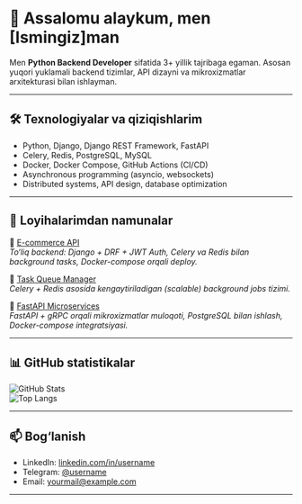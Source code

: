 # 👋 Assalomu alaykum, men [Ismingiz]man  

Men **Python Backend Developer** sifatida 3+ yillik tajribaga egaman. Asosan yuqori yuklamali backend tizimlar, API dizayni va mikroxizmatlar arxitekturasi bilan ishlayman.  

---

## 🛠 Texnologiyalar va qiziqishlarim  

- Python, Django, Django REST Framework, FastAPI  
- Celery, Redis, PostgreSQL, MySQL  
- Docker, Docker Compose, GitHub Actions (CI/CD)  
- Asynchronous programming (asyncio, websockets)  
- Distributed systems, API design, database optimization  

---

## 🚀 Loyihalarimdan namunalar  

🔹 [E-commerce API](https://github.com/username/ecommerce-api)  
_To‘liq backend: Django + DRF + JWT Auth, Celery va Redis bilan background tasks, Docker-compose orqali deploy._  

🔹 [Task Queue Manager](https://github.com/username/task-queue)  
_Celery + Redis asosida kengaytiriladigan (scalable) background jobs tizimi._  

🔹 [FastAPI Microservices](https://github.com/username/fastapi-microservices)  
_FastAPI + gRPC orqali mikroxizmatlar muloqoti, PostgreSQL bilan ishlash, Docker-compose integratsiyasi._  

---

## 📊 GitHub statistikalar  

![GitHub Stats](https://github-readme-stats.vercel.app/api?username=username&show_icons=true&theme=default)  
![Top Langs](https://github-readme-stats.vercel.app/api/top-langs/?username=username&layout=compact&theme=default)  

---

## 📫 Bog‘lanish  

- LinkedIn: [linkedin.com/in/username](https://linkedin.com/in/username)  
- Telegram: [@username](https://t.me/username)  
- Email: yourmail@example.com  

---
